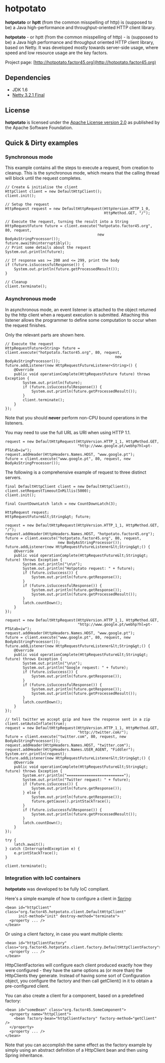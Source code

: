 hotpotato
=========

**hotpotato** or **hptt** (from the common misspelling of http) is (supposed to be) a Java high-performance and throughput-oriented HTTP client library.

**hotpotato** - or hptt (from the common misspelling of http) - is (supposed to be) a Java high performance and throughput oriented HTTP client library, based on Netty.
It was developed mostly towards server-side usage, where speed and low resource usage are the key factors.


Project page: [http://hotpotato.factor45.org](http://hotpotato.factor45.org)

Dependencies
------------

* JDK 1.6
* [Netty 3.2.1 Final](http://jboss.org/netty/downloads.html)

License
-------

**hotpotato** is licensed under the [Apache License version 2.0](http://www.apache.org/licenses/LICENSE-2.0) as published by the Apache Software Foundation.

Quick & Dirty examples
----------------------

### Synchronous mode

This example contains all the steps to execute a request, from creation to cleanup.
This is the synchronous mode, which means that the calling thread will block until the request completes.

    // Create & initialise the client
    HttpClient client = new DefaultHttpClient();
    client.init();

    // Setup the request
    HttpRequest request = new DefaultHttpRequest(HttpVersion.HTTP_1_0,
                                                 HttpMethod.GET, "/");

    // Execute the request, turning the result into a String
    HttpRequestFuture future = client.execute("hotpotato.factor45.org", 80, request,
                                              new BodyAsStringProcessor());
    future.awaitUninterruptibly();
    // Print some details about the request
    System.out.println(future);
        
    // If response was >= 200 and <= 299, print the body
    if (future.isSuccessfulResponse()) {
        System.out.println(future.getProcessedResult());
    }

    // Cleanup
    client.terminate();

### Asynchronous mode

In asynchronous mode, an event listener is attached to the object returned by the http client when a request execution is submitted. Attaching this listener allows the programmer to define some computation to occur when the request finishes.

Only the relevant parts are shown here.

    // Execute the request
    HttpRequestFuture<String> future = client.execute("hotpotato.factor45.org", 80, request,
                                                      new BodyAsStringProcessor());
    future.addListener(new HttpRequestFutureListener<String>() {
        @Override
        public void operationComplete(HttpRequestFuture future) throws Exception {
            System.out.println(future);
            if (future.isSuccessfulResponse()) {
                System.out.println(future.getProcessedResult());
            }
            client.terminate();
        }
    });

Note that you should **never** perform non-CPU bound operations in the listeners.

You may need to use the full URL as URI when using HTTP 1.1.

    request = new DefaultHttpRequest(HttpVersion.HTTP_1_1, HttpMethod.GET,
                                     "http://www.google.pt/webhp?hl=pt-PT&tab=iw");
    request.addHeader(HttpHeaders.Names.HOST, "www.google.pt");
    future = client.execute("www.google.pt", 80, request, new BodyAsStringProcessor());

The following is a comprehensive example of request to three distinct servers.

    final DefaultHttpClient client = new DefaultHttpClient();
    client.setRequestTimeoutInMillis(5000);
    client.init();

    final CountDownLatch latch = new CountDownLatch(3);

    HttpRequest request;
    HttpRequestFuture&lt;String&gt; future;

    request = new DefaultHttpRequest(HttpVersion.HTTP_1_1, HttpMethod.GET, "/");
    request.addHeader(HttpHeaders.Names.HOST, "hotpotato.factor45.org");
    future = client.execute("hotpotato.factor45.org", 80, request,
                            new BodyAsStringProcessor());
    future.addListener(new HttpRequestFutureListener&lt;String&gt;() {
        @Override
        public void operationComplete(HttpRequestFuture&lt;String&gt; future) throws Exception {
            System.out.println("\n\n");
            System.out.println("Hotpotato request: " + future);
            if (future.isSuccess()) {
                System.out.println(future.getResponse());
            }
            if (future.isSuccessfulResponse()) {
                System.out.println(future.getResponse());
                System.out.println(future.getProcessedResult());
            }
            latch.countDown();
        }
    });

    request = new DefaultHttpRequest(HttpVersion.HTTP_1_1, HttpMethod.GET,
                                     "http://www.google.pt/webhp?hl=pt-PT&tab=iw");
    request.addHeader(HttpHeaders.Names.HOST, "www.google.pt");
    future = client.execute("www.google.pt", 80, request, new BodyAsStringProcessor());
    future.addListener(new HttpRequestFutureListener&lt;String&gt;() {
        @Override
        public void operationComplete(HttpRequestFuture&lt;String&gt; future) throws Exception {
            System.out.println("\n\n");
            System.out.println("Google request: " + future);
            if (future.isSuccess()) {
                System.out.println(future.getResponse());
            }
            if (future.isSuccessfulResponse()) {
                System.out.println(future.getResponse());
                System.out.println(future.getProcessedResult());
            }
            latch.countDown();
        }
    });

    // tell twitter we accept gzip and have the response sent in a zip
    client.setAutoInflate(true);
    request = new DefaultHttpRequest(HttpVersion.HTTP_1_1, HttpMethod.GET,
                                     "http://twitter.com/");
    future = client.execute("twitter.com", 80, request, new BodyAsStringProcessor());
    request.addHeader(HttpHeaders.Names.HOST, "twitter.com");
    request.addHeader(HttpHeaders.Names.USER_AGENT, "Fiddler");
    System.err.println(request);
    future.addListener(new HttpRequestFutureListener&lt;String&gt;() {
        @Override
        public void operationComplete(HttpRequestFuture&lt;String&gt; future) throws Exception {
            System.err.println("==========================");
            System.out.println("Twitter request: " + future);
            if (future.isSuccess()) {
                System.out.println(future.getResponse());
            } else {
                System.out.println(future.getResponse());
                future.getCause().printStackTrace();
            }
            if (future.isSuccessfulResponse()) {
                System.out.println(future.getProcessedResult());
            }
            latch.countDown();
        }
    });

    try {
        latch.await();
    } catch (InterruptedException e) {
        e.printStackTrace();
    }

    client.terminate();

### Integration with IoC containers

**hotpotato** was developed to be fully IoC compliant.

Here's a simple example of how to configure a client in [Spring](http://www.springsource.org/):

    <bean id="httpClient" class="org.factor45.hotpotato.client.DefaultHttpClient"
          init-method="init" destroy-method="terminate">
      <property ... />
    </bean>

Or using a client factory, in case you want multiple clients:

    <bean id="httpClientFactory" class="org.factor45.hotpotato.client.factory.DefaultHttpClientFactory">
      <property ... />
    </bean>

HttpClientFactories will configure each client produced exactly how they were configured - they have the same options as (or more than) the HttpClients they generate.
Instead of having some sort of Configuration object, you configure the factory and then call getClient() in it to obtain a pre-configured client.

You can also create a client for a component, based on a predefined factory:

    <bean id="someBean" class="org.factor45.SomeComponent">
      <property name="httpClient">
        <bean factory-bean="httpClientFactory" factory-method="getClient" />
      </property>
      <property ... />
    </bean>

Note that you can accomplish the same effect as the factory example by simply using an abstract definition of a HttpClient bean and then using Spring inheritance.
